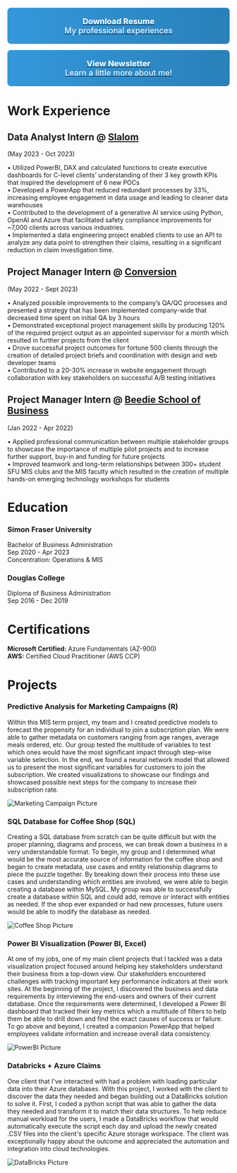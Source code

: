 <!-- [Download Resume](files/GitHub_CAResume.docx){: style="display: block; padding: 20px; margin: 10px auto; background: linear-gradient(to right, #3498db, #2980b9); color: white; text-align: center; text-decoration: none; font-size: 18px; border: none; border-radius: 8px;"} -->

[<span style="display: block; padding: 20px; margin: 10px auto; background: linear-gradient(to right, #3498db, #2980b9); color: white; text-align: center; text-decoration: none; font-size: 18px; border: none; border-radius: 8px;">**Download Resume**<br>My professional experiences</span>](files/CarloAcobResume.docx)


[<span style="display: block; padding: 20px; margin: 10px auto; background: linear-gradient(to right, #3498db, #2980b9); color: white; text-align: center; text-decoration: none; font-size: 18px; border: none; border-radius: 8px;">**View Newsletter**<br>Learn a little more about me!</span>](files/CarloNewsletter.png)



<!-- [View Newsletter](files/CarloNewsletter.png){: style="display: block; padding: 20px; margin: 10px auto; background: linear-gradient(to right, #3498db, #2980b9); color: white; text-align: center; text-decoration: none; font-size: 18px; border: none; border-radius: 8px;"} -->


# Work Experience

## Data Analyst Intern @ [Slalom](https://www.slalom.com/)  
(May 2023 - Oct 2023)  

• Utilized PowerBI, DAX and calculated functions to create executive dashboards for C-level clients’ understanding of their 3 key growth KPIs that inspired the development of 6 new POCs  
• Developed a PowerApp that reduced redundant processes by 33%, increasing employee engagement in data usage and leading to cleaner data warehouses  
• Contributed to the development of a generative AI service using Python, OpenAI and Azure that facilitated safety compliance improvements for ~7,000 clients across various industries.  
• Implemented a data engineering project enabled clients to use an API to analyze any data point to strengthen their claims, resulting in a significant reduction in claim investigation time.  

## Project Manager Intern @ [Conversion](https://conversion.com/)  
(May 2022 - Sept 2023)  

• Analyzed possible improvements to the company’s QA/QC processes and presented a strategy that has been implemented company-wide that decreased time spent on initial QA by 3 hours  
• Demonstrated exceptional project management skills by producing 120% of the required project output as an appointed supervisor for a month which resulted in further projects from the client  
• Drove successful project outcomes for fortune 500 clients through the creation of detailed project briefs and coordination with design and web developer teams  
• Contributed to a 20-30% increase in website engagement through collaboration with key stakeholders on successful A/B testing initiatives  

## Project Manager Intern @ [Beedie School of Business](https://beedie.sfu.ca/)  
(Jan 2022 - Apr 2022)

• Applied professional communication between multiple stakeholder groups to showcase the importance of multiple pilot projects and to increase further support, buy-in and funding for future projects  
• Improved teamwork and long-term relationships between 300+ student SFU MIS clubs and the MIS faculty which resulted in the creation of multiple hands-on emerging technology workshops for students  



# Education
### Simon Fraser University  
Bachelor of Business Administration  
Sep 2020 - Apr 2023  
Concentration: Operations & MIS  

### Douglas College  
Diploma of Business Administration  
Sep 2016 - Dec 2019  


# Certifications
**Microsoft Certified:** Azure Fundamentals (AZ-900)  
**AWS:** Certified Cloud Practitioner (AWS CCP)  


# Projects
### Predictive Analysis for Marketing Campaigns (R)
Within this MIS term project, my team and I created predictive models to forecast the propensity for an individual to join a subscription plan.
We were able to gather metadata on customers ranging from age ranges, average meals ordered, etc. Our group tested the multitude of variables
to test which ones would have the most significant impact through step-wise variable selection. In the end, we found a neural network model that allowed us
to present the most significant variables for customers to join the subscription. We created visualizations to showcase our findings and showcased possible
next steps for the company to increase their subscription rate.  

![Marketing Campaign Picture](https://foundr.com/wp-content/uploads/2023/03/Marketing-campaign.jpg)

### SQL Database for Coffee Shop (SQL)
Creating a SQL database from scratch can be quite difficult but with the proper planning, diagrams and process, we can break down a business in a very understandable format.
To begin, my group and I determined what would be the most accurate source of information for the coffee shop and began to create metadata, use cases and entity relationship diagrams
to piece the puzzle together. By breaking down their process into these use cases and understanding which entities are involved, we were able to begin creating a database within MySQL. My group was able to successfully create a database within SQL and could add, remove or interact with entities as needed. If the shop ever expanded or had new processes, future users would be able to modify the database as needed.  

![Coffee Shop Picture](https://perfectdailygrind.com/wp-content/uploads/2019/02/coffee-bar.jpg)

### Power BI Visualization  (Power BI, Excel)
At one of my jobs, one of my main client projects that I tackled was a data visualization project focused around helping key stakeholders understand their business from a top-down view. Our stakeholders encountered challenges with tracking important key performance indicators at their work sites. At the beginning of the project, I discovered the business and data requirements by interviewing the end-users and owners of their current database. Once the requirements were determined, I developed a Power BI dashboard that tracked their key metrics which a multitude of filters to help them be able to drill down and find the exact causes of success or failure. To go above and beyond, I created a companion PowerApp that helped employees validate information and increase overall data consistency.

![PowerBI Picture](https://www.kanbanbox.com/wp-content/uploads/2022/07/KanbanBOX_ekanban_Business_Intelligence_Con_Power_BI_2.png)


### Databricks + Azure Claims  
One client that I've interacted with had a problem with loading particular data into their Azure databases. With this project, I worked with the client to discover the data they needed and began building out a DataBricks solution to solve it. First, I coded a python script that was able to gather the data they needed and transform it to match their data structures. To help reduce manual workload for the users, I made a DataBricks workflow that would automatically execute the script each day and upload the newly created .CSV files into the client's specific Azure storage workspace. The client was exceptionally happy about the outcome and appreciated the automation and integration into cloud technologies.

![DataBricks Picture](https://i.stack.imgur.com/a4L7G.png)